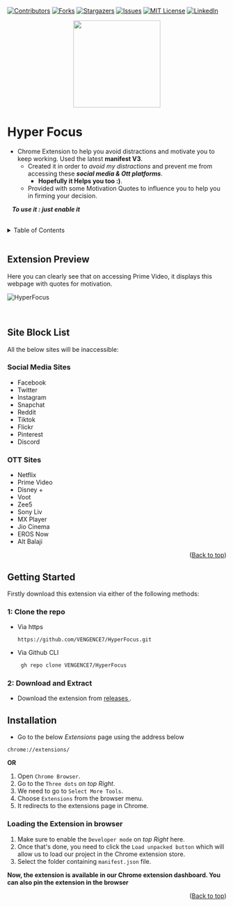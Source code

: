 
<div id="top"></div>

<!-- PROJECT SHIELDS -->
<!--
-->

[![Contributors][contributors-shield]][contributors-url]
[![Forks][forks-shield]][forks-url]
[![Stargazers][stars-shield]][stars-url]
[![Issues][issues-shield]][issues-url]
[![MIT License][license-shield]][license-url]
[![LinkedIn][linkedin-shield]][linkedin-url]

<div align=center><img src="https://user-images.githubusercontent.com/86911386/181909525-d9144a24-353f-47c1-8e50-cdd3bce08309.png" height=200 width=200 ></div>


# Hyper Focus
+ Chrome Extension to help you avoid distractions and motivate you to keep working. Used the latest **manifest V3**.
  + Created it in order to _avoid my distractions_ and prevent me from accessing these **_social media &amp; Ott platforms_**.
    + **Hopefully it Helps you too :)**.
  + Provided with some Motivation Quotes to influence you to help you in firming your decision. 

 &ensp; **_To use it : just enable it_**

<br />

<!-- TABLE OF CONTENTS -->
<details>
  <summary>Table of Contents</summary>
  <ol>
    <li><a href="#extension-preview">Extension Preview</a></li>
    <li><a href="#site-block-list">Sites it will block</a></li>
        <ul>
            <li><a href="#social-media-sites">Social Media Sites</a></li>
            <li><a href="#ott-sites">OTT Sites</a></li>
        </ul>
    <li><a href="#getting-started">Getting Started</a></li>        
        <ul>
            <li><a href="#1-clone-the-repo">Clone The Repo</a></li>
            <li><a href="#2-download-and-extract">Download & Extract</a></li>
        </ul>
    <li><a href="#installation">Installation</a></li>
        <ul>
            <li><a href="#loading-the-extension-in-browser">Load Extension</a></li>
        </ul>
  </ol>
</details>

<br/>

<!-- Extension Preview -->
## Extension Preview
Here you can clearly see that on accessing Prime Video, it displays this webpage with quotes for motivation.
<br />

![HyperFocus](https://user-images.githubusercontent.com/86911386/181909582-a6818547-6dad-4ba3-b9f2-489559c1c0d3.png)

<br />


<!-- Site Block List -->
## Site Block List
All the below sites will be inaccessible:

<!-- Social Media Sites -->
### Social Media Sites
- Facebook
- Twitter
- Instagram
- Snapchat
- Reddit
- Tiktok
- Flickr
- Pinterest
- Discord

<!-- OTT Sites -->
### OTT Sites
- Netflix
- Prime Video
- Disney +
- Voot
- Zee5
- Sony Liv
- MX Player
- Jio Cinema
- EROS Now
- Alt Balaji


 <p align="right">(<a href="#top">Back to top</a>)</p>

<!-- Getting Started -->
 ## Getting Started
 
 Firstly download this extension via either of the following methods:


 <!-- Clone the Repo -->
### 1: Clone the repo
+ Via https 
   ```
   https://github.com/VENGENCE7/HyperFocus.git
   ```
+ Via Github CLI
   ```sh
    gh repo clone VENGENCE7/HyperFocus
   ```


<!-- Download and Extract -->
### 2: Download and Extract
 + Download the extension from <a href="https://github.com/VENGENCE7/HyperFocus/releases/tag/HF-1.0"> releases </a>.
 
<!-- Installations -->
## Installation

+ Go to the below _Extensions_ page using the address below
```
chrome://extensions/
```

**OR**

1. Open `Chrome Browser`.
2. Go to the `Three dots` on _top Right_.
3. We need to go to `Select More Tools`.
4. Choose `Extensions` from the browser menu.
5. It redirects to the extensions page in Chrome. 

<!-- Load the Extension -->
### Loading the Extension in browser

1. Make sure to enable the `Developer mode` on _top Right_ here.
2. Once that's done, you need to click the `Load unpacked button` which will allow us to load our project in the Chrome extension store.
3. Select the folder containing `manifest.json` file.

**Now, the extension is available in our Chrome extension dashboard. You can also pin the extension in the browser**


 <p align="right">(<a href="#top">Back to top</a>)</p>
 

<!-- MARKDOWN LINKS & IMAGES -->
<!-- https://www.markdownguide.org/basic-syntax/#reference-style-links -->
[contributors-shield]: https://img.shields.io/github/contributors/VENGENCE7/HyperFocus.svg?style=for-the-badge
[contributors-url]: https://github.com/VENGENCE7/HyperFocus/graphs/contributors

[forks-shield]: https://img.shields.io/github/forks/VENGENCE7/HyperFocus.svg?style=for-the-badge
[forks-url]: https://github.com/VENGENCE7/HyperFocus/network/members

[stars-shield]: https://img.shields.io/github/stars/VENGENCE7/HyperFocus.svg?style=for-the-badge
[stars-url]: https://github.com/VENGENCE7/HyperFocus/stargazers

[issues-shield]: https://img.shields.io/github/issues/VENGENCE7/HyperFocus.svg?style=for-the-badge
[issues-url]: https://github.com/VENGENCE7/HyperFocus/issues

[license-shield]: https://img.shields.io/github/license/VENGENCE7/HyperFocus.svg?style=for-the-badge
[license-url]: https://github.com/VENGENCE7/HyperFocus/blob/main/LICENSE


[linkedin-shield]: https://img.shields.io/badge/LinkedIn-0077B5?style=for-the-badge&logo=linkedin&logoColor=white
[linkedin-url]: https://linkedin.com/in/bhavish-anand-2113a6206
